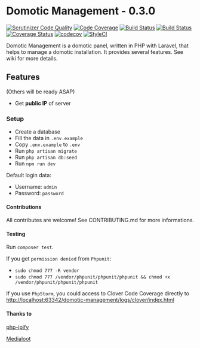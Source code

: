 # Domotic Management - 0.3.0

[![Scrutinizer Code Quality](https://scrutinizer-ci.com/g/sineverba/domotic-management/badges/quality-score.png?b=master)](https://scrutinizer-ci.com/g/sineverba/domotic-management/?branch=master) [![Code Coverage](https://scrutinizer-ci.com/g/sineverba/domotic-management/badges/coverage.png?b=master)](https://scrutinizer-ci.com/g/sineverba/domotic-management/?branch=master) [![Build Status](https://scrutinizer-ci.com/g/sineverba/domotic-management/badges/build.png?b=master)](https://scrutinizer-ci.com/g/sineverba/domotic-management/build-status/master) [![Build Status](https://travis-ci.org/sineverba/domotic-management.svg?branch=master)](https://travis-ci.org/sineverba/domotic-management) [![Coverage Status](https://coveralls.io/repos/github/sineverba/domotic-management/badge.svg?branch=master)](https://coveralls.io/github/sineverba/domotic-management?branch=master) [![codecov](https://codecov.io/gh/sineverba/domotic-management/branch/master/graph/badge.svg)](https://codecov.io/gh/sineverba/domotic-management) [![StyleCI](https://github.styleci.io/repos/177451340/shield?branch=master)](https://github.styleci.io/repos/177451340)

Domotic Management is a domotic panel, written in PHP with Laravel, that helps to manage a domotic installation.
It provides several features. See wiki for more details.

## Features
(Others will be ready ASAP)
+ Get **public IP** of server

### Setup
+ Create a database
+ Fill the data in `.env.example`
+ Copy `.env.example` to `.env`
+ Run `php artisan migrate`
+ Run `php artisan db:seed`
+ Run `npm run dev`

Default login data:

- Username: `admin`
- Password: `password`

#### Contributions
All contributes are welcome! See CONTRIBUTING.md for more informations.

#### Testing
Run `composer test`.

If you get `permission denied` from `Phpunit`:

+ `sudo chmod 777 -R vendor`
+ `sudo chmod 777 /vendor/phpunit/phpunit/phpunit && chmod +x /vendor/phpunit/phpunit/phpunit`

If you use `PhpStorm`, you could access to Clover Code Coverage directly to [http://localhost:63342/domotic-management/logs/clover/index.html](http://localhost:63342/domotic-management/logs/clover/index.html)

#### Thanks to
[php-ipify](https://github.com/benjamin-smith/php-ipify)

[Medialoot](https://medialoot.com/preview/bootstrap-4-dashboard-premium/index.html)